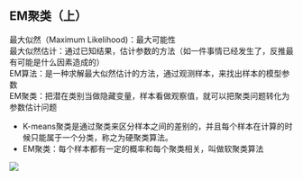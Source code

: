 ## EM聚类（上）
最大似然（Maximum Likelihood)：最大可能性  
最大似然估计：通过已知结果，估计参数的方法（如一件事情已经发生了，反推最有可能是什么因素造成的）  
EM算法：是一种求解最大似然估计的方法，通过观测样本，来找出样本的模型参数  
EM聚类：把潜在类别当做隐藏变量，样本看做观察值，就可以把聚类问题转化为参数估计问题  

- K-means聚类是通过聚类来区分样本之间的差别的，并且每个样本在计算的时候只能属于一个分类，称之为硬聚类算法。 
- EM聚类：每个样本都有一定的概率和每个聚类相关，叫做软聚类算法

![](./EM1.png)